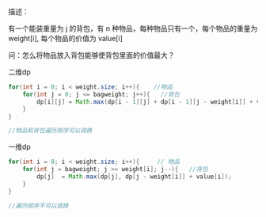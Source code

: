 描述：

有一个能装重量为 j 的背包，有 n 种物品，每种物品只有一个，每个物品的重量为 weight[i], 每个物品的价值为 value[i]

问：怎么将物品放入背包能够使背包里面的价值最大？



二维dp

```java
for(int i = 0; i < weight.size; i++){    //物品
    for(int j = 0; j <= bagweight; j++){   //背包
        dp[i][j] = Math.max(dp[i - 1][j] + dp[i - 1][j - weight[i]] + value[i]);
    }
}

//物品和背包遍历顺序可以调换
```



一维dp

```java
for(int i = 0; i < weight.size; i++){     // 物品
    for(int j = bagweight; j >= weight[i]; j--){   //背包
        dp[j]  = Math.max(dp[j], dp[j - weight[i]] + value[i]);
    }
}

//遍历顺序不可以调换
```



